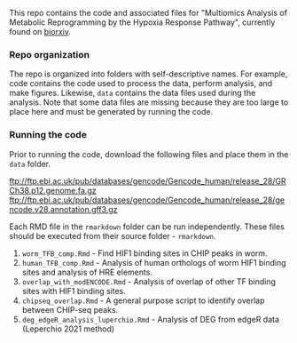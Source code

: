 This repo contains the code and associated files for "Multiomics Analysis of Metabolic Reprogramming by the Hypoxia Response Pathway", currently found on [biorxiv](https://www.biorxiv.org/).

### Repo organization
The repo is organized into folders with self-descriptive names. For example, code contains the code used to process the data, perform analysis, and make figures. Likewise, `data` contains the data files used during the analysis. Note that some data files are missing because they are too large to place here and must be generated by running the code.

### Running the code
Prior to running the code, download the following files and place them in the `data` folder.

ftp://ftp.ebi.ac.uk/pub/databases/gencode/Gencode_human/release_28/GRCh38.p12.genome.fa.gz
ftp://ftp.ebi.ac.uk/pub/databases/gencode/Gencode_human/release_28/gencode.v28.annotation.gff3.gz

Each RMD file in the `rmarkdown` folder can be run independently. These files should be executed from their source folder - `rmarkdown`.
1. `worm_TFB_comp.Rmd` - Find HIF1 binding sites in CHIP peaks in worm.
2. `human_TFB_comp.Rmd` - Analysis of human orthologs of worm HIF1 binding sites and analysis of HRE elements.
3. `overlap_with_modENCODE.Rmd` - Analysis of overlap of other TF binding sites with HIF1 binding sites.
4. `chipseq_overlap.Rmd` - A general purpose script to identify overlap between CHIP-seq peaks.
5. `deg_edgeR_analysis_luperchio.Rmd` - Analysis of DEG from edgeR data (Leperchio 2021 method)

